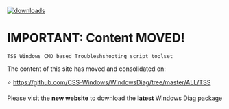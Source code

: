 [![downloads](https://img.shields.io/WindowsDiag/dt/tss_toolset.svg?label=downloads)](https://github.com/CSS-Windows/WindowsDiag/tree/master/ALL/TSS/tss_toolset.zip)

# IMPORTANT: Content MOVED!
`TSS Windows CMD based Troubleshshooting script toolset`

The content of this site has moved and consolidated on:

:star: https://github.com/CSS-Windows/WindowsDiag/tree/master/ALL/TSS

Please visit the **new website** to download the **latest** Windows Diag package
